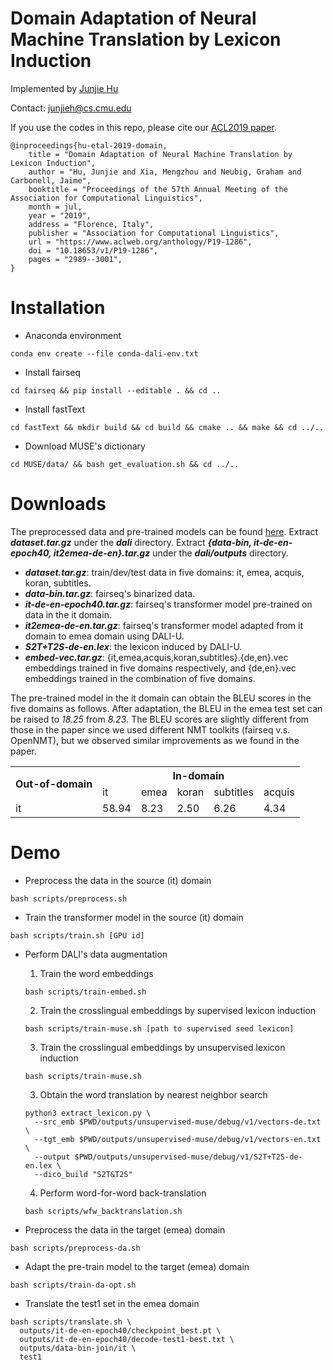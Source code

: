 Domain Adaptation of Neural Machine Translation by Lexicon Induction
===
Implemented by [Junjie Hu](http://www.cs.cmu.edu/~junjieh/)

Contact: junjieh@cs.cmu.edu

If you use the codes in this repo, please cite our [ACL2019 paper](https://www.aclweb.org/anthology/P19-1286).

	@inproceedings{hu-etal-2019-domain,
	    title = "Domain Adaptation of Neural Machine Translation by Lexicon Induction",
	    author = "Hu, Junjie and Xia, Mengzhou and Neubig, Graham and Carbonell, Jaime",
	    booktitle = "Proceedings of the 57th Annual Meeting of the Association for Computational Linguistics",
	    month = jul,
	    year = "2019",
	    address = "Florence, Italy",
	    publisher = "Association for Computational Linguistics",
	    url = "https://www.aclweb.org/anthology/P19-1286",
	    doi = "10.18653/v1/P19-1286",
	    pages = "2989--3001",
	}


Installation
==
- Anaconda environment
```
conda env create --file conda-dali-env.txt
```

- Install fairseq
```
cd fairseq && pip install --editable . && cd ..
```

- Install fastText
```
cd fastText && mkdir build && cd build && cmake .. && make && cd ../..
```

- Download MUSE's dictionary
```
cd MUSE/data/ && bash get_evaluation.sh && cd ../..
```

Downloads
==
The preprocessed data and pre-trained models can be found [here](https://drive.google.com/drive/folders/1PmlmLg8ZgR4MVLb0svP2j5oE0jQ1G3Z4?usp=sharing). Extract ***dataset.tar.gz*** under the ***dali*** directory. Extract ***{data-bin, it-de-en-epoch40, it2emea-de-en}.tar.gz*** under the ***dali/outputs*** directory.

- ***dataset.tar.gz***: train/dev/test data in five domains: it, emea, acquis, koran, subtitles.
- ***data-bin.tar.gz***: fairseq's binarized data.
- ***it-de-en-epoch40.tar.gz***: fairseq's transformer model pre-trained on data in the it domain.
- ***it2emea-de-en.tar.gz***: fairseq's transformer model adapted from it domain to emea domain using DALI-U.
- ***S2T+T2S-de-en.lex***: the lexicon induced by DALI-U. 
- ***embed-vec.tar.gz***: {it,emea,acquis,koran,subtitles}.{de,en}.vec embeddings trained in five domains respectively, and {de,en}.vec embeddings trained in the combination of five domains.  

The pre-trained model in the it domain can obtain the BLEU scores in the five domains as follows. After adaptation, the BLEU in the emea test set can be raised to *18.25* from *8.23*. The BLEU scores are slightly different from those in the paper since we used different NMT toolkits (fairseq v.s. OpenNMT), but we observed similar improvements as we found in the paper.

<table>
  <tr>
    <th rowspan="2">Out-of-domain </th>
    <th colspan="5"> In-domain </th>
  </tr>
    <td>it</td>
    <td>emea</td>
    <td>koran</td>
    <td>subtitles</td>
    <td>acquis</td>
  </tr>
  <tr>
    <td>it</td>
    <td>58.94</td>
    <td>8.23</td>
    <td>2.50</td>
    <td>6.26</td>
    <td>4.34</td>
  </tr>
</table>

Demo
==
- Preprocess the data in the source (it) domain
```
bash scripts/preprocess.sh
```

- Train the transformer model in the source (it) domain
```
bash scripts/train.sh [GPU id]
```

- Perform DALI's data augmentation
	1. Train the word embeddings
	```
	bash scripts/train-embed.sh
	```
	2. Train the crosslingual embeddings by supervised lexicon induction
	```
	bash scripts/train-muse.sh [path to supervised seed lexicon]
	```
	3. Train the crosslingual embeddings by unsupervised lexicon induction
	``` 
	bash scripts/train-muse.sh
	```
	3. Obtain the word translation by nearest neighbor search
	```
	python3 extract_lexicon.py \
	  --src_emb $PWD/outputs/unsupervised-muse/debug/v1/vectors-de.txt \
	  --tgt_emb $PWD/outputs/unsupervised-muse/debug/v1/vectors-en.txt \
	  --output $PWD/outputs/unsupervised-muse/debug/v1/S2T+T2S-de-en.lex \
	  --dico_build "S2T&T2S"
	```
	4. Perform word-for-word back-translation
	```
	bash scripts/wfw_backtranslation.sh 
	```	
	

- Preprocess the data in the target (emea) domain 
```
bash scripts/preprocess-da.sh
```

- Adapt the pre-train model to the target (emea) domain
```
bash scripts/train-da-opt.sh
```

- Translate the test1 set in the emea domain
```
bash scripts/translate.sh \
  outputs/it-de-en-epoch40/checkpoint_best.pt \
  outputs/it-de-en-epoch40/decode-test1-best.txt \
  outputs/data-bin-join/it \
  test1
```
